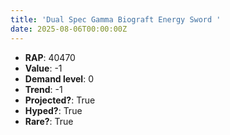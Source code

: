 ```yaml
---
title: 'Dual Spec Gamma Biograft Energy Sword '
date: 2025-08-06T00:00:00Z
---
```

- **RAP**: 40470
- **Value**: -1
- **Demand level**: 0
- **Trend**: -1
- **Projected?**: True
- **Hyped?**: True
- **Rare?**: True
